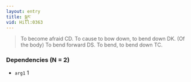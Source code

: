 ```yaml
---
layout: entry
title: སྒུར་
vid: Hill:0363
---
```

> To become afraid CD. To cause to bow down, to bend down DK. (Of the body) To bend forward DS. To bend, to bend down TC.
### Dependencies (N = 2)
* `arg1` 1
